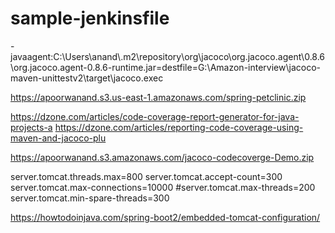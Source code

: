 # sample-jenkinsfile

-javaagent:C:\\Users\\anand\\.m2\\repository\\org\\jacoco\\org.jacoco.agent\\0.8.6\\org.jacoco.agent-0.8.6-runtime.jar=destfile=G:\\Amazon-interview\\jacoco-maven-unittestv2\\target\\jacoco.exec


https://apoorwanand.s3.us-east-1.amazonaws.com/spring-petclinic.zip


https://dzone.com/articles/code-coverage-report-generator-for-java-projects-a
https://dzone.com/articles/reporting-code-coverage-using-maven-and-jacoco-plu

https://apoorwanand.s3.amazonaws.com/jacoco-codecoverge-Demo.zip

server.tomcat.threads.max=800
server.tomcat.accept-count=300
server.tomcat.max-connections=10000
#server.tomcat.max-threads=200
server.tomcat.min-spare-threads=300

https://howtodoinjava.com/spring-boot2/embedded-tomcat-configuration/
